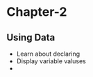 # Chapter-2
<h2>Using Data</h2>

<ul>

<li>Learn about declaring</li>
<li> Display variable valuses</li>
<li Learn about the integral data types</li>



</ul>

